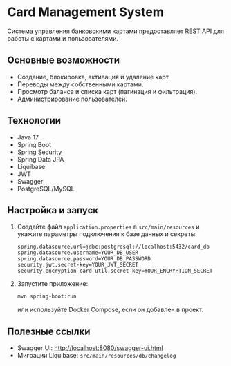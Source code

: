 # Card Management System

Система управления банковскими картами предоставляет REST API для работы с картами и пользователями.

## Основные возможности
* Создание, блокировка, активация и удаление карт.
* Переводы между собственными картами.
* Просмотр баланса и списка карт (пагинация и фильтрация).
* Администрирование пользователей.

## Технологии
* Java 17
* Spring Boot
* Spring Security
* Spring Data JPA
* Liquibase
* JWT
* Swagger
* PostgreSQL/MySQL

## Настройка и запуск
1. Создайте файл `application.properties` в `src/main/resources` и укажите параметры подключения к базе данных и секреты:
   ```properties
   spring.datasource.url=jdbc:postgresql://localhost:5432/card_db
   spring.datasource.username=YOUR_DB_USER
   spring.datasource.password=YOUR_DB_PASSWORD
   security.jwt.secret-key=YOUR_JWT_SECRET
   security.encryption-card-util.secret-key=YOUR_ENCRYPTION_SECRET
   ```
2. Запустите приложение:
   ```bash
   mvn spring-boot:run
   ```
   или используйте Docker Compose, если он добавлен в проект.

## Полезные ссылки
* Swagger UI: [http://localhost:8080/swagger-ui.html](http://localhost:8080/swagger-ui.html)
* Миграции Liquibase: `src/main/resources/db/changelog`

